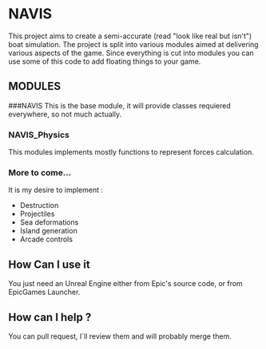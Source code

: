 # NAVIS

This project aims to create a semi-accurate (read "look like real but isn't") boat simulation.
The project is split into various modules aimed at delivering various aspects of the game. Since everything is cut into modules you can use some of this code to add floating things to your game.

## MODULES
###NAVIS
This is the base module, it will provide classes requiered everywhere, so not much actually.

### NAVIS_Physics
This modules implements mostly functions to represent forces calculation. 

### More to come...
It is my desire to implement :
- Destruction
- Projectiles
- Sea deformations
- Island generation
- Arcade controls

## How Can I use it
You just need an Unreal Engine either from Epic's source code, or from EpicGames Launcher.

## How can I help ?
You can pull request, I´ll review them and will probably merge them.
